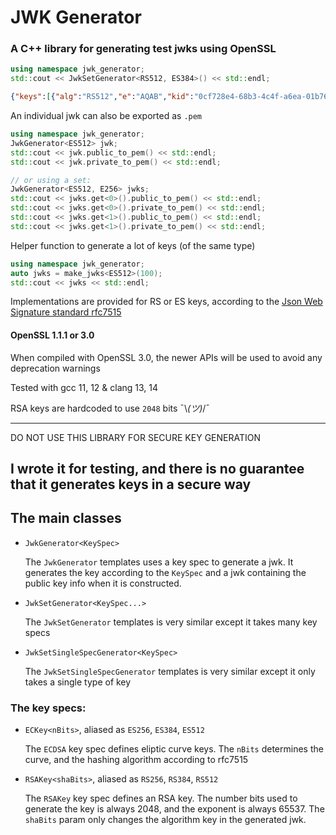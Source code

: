 # JWK Generator

### A C++ library for generating test jwks using OpenSSL

```c++
using namespace jwk_generator;
std::cout << JwkSetGenerator<RS512, ES384>() << std::endl;
```

```json
{"keys":[{"alg":"RS512","e":"AQAB","kid":"0cf728e4-68b3-4c4f-a6ea-01b763ff1c4c","kty":"RSA","n":"662BwB9jjVzDT8mKkV5zQnT9C_31s6Tnnv4r3Sgr4YUNAHPN0mjUQXxiJOofTdUc52RwQTKGRnci2amDV-R0sBlyUmA3L1gOz4ToSNkUiRPLvKaVZuDJcGtCpt4Bv0YUmMDHnhMOgPZRd9tfA7tS93x_iZ-z35vFInK7S7lMyi1OUXPI-gyk90BdAYT-FR4Dd6re090NlnkMfmL8ux44VTiVdjzOjQ3P5obYZIzxTprrvJVjcp5Gm9DyQjbCTnapV2vJ112l-91P9_f4DXRgEUguvmHJS_pS-vWSYn4gUITmueN23tP6XPA5PpL9Qy00GwodHQ_Jyh97w4frbTMVFw"},{"alg":"ES384","crv":"P-384","kid":"ba5efdd9-aa2a-4f43-8841-188916914d6d","kty":"EC","x":"VYY883CYVCC0oj7KYwt2rpRd613fJB0IJfB4vTii03UNJls8RiEHEhoYrFTjeMjf","y":"jJqwWbiHmSq8m6UUNb8S7dMMT0SKilaHm6qzmG09Ykgl4Gwo-Puv-sYbCp8HZP7q"}]}
```

An individual jwk can also be exported as `.pem`
```c++
using namespace jwk_generator;
JwkGenerator<ES512> jwk;
std::cout << jwk.public_to_pem() << std::endl;
std::cout << jwk.private_to_pem() << std::endl;

// or using a set:
JwkGenerator<ES512, E256> jwks;
std::cout << jwks.get<0>().public_to_pem() << std::endl;
std::cout << jwks.get<0>().private_to_pem() << std::endl;
std::cout << jwks.get<1>().public_to_pem() << std::endl;
std::cout << jwks.get<1>().private_to_pem() << std::endl;
```

Helper function to generate a lot of keys (of the same type)
```c++
using namespace jwk_generator;
auto jwks = make_jwks<ES512>(100);
std::cout << jwks << std::endl;
```

Implementations are provided for RS or ES keys, according to the
[Json Web Signature standard rfc7515](https://www.rfc-editor.org/rfc/rfc7515.html)

#### OpenSSL 1.1.1 or 3.0
When compiled with OpenSSL 3.0, the newer APIs will be used to avoid any deprecation warnings

Tested with gcc 11, 12 & clang 13, 14

RSA keys are hardcoded to use `2048` bits ¯\\_(ツ)_/¯

---
DO NOT USE THIS LIBRARY FOR SECURE KEY GENERATION

I wrote it for testing, and there is no guarantee that it generates keys in a secure way
---

## The main classes
* `JwkGenerator<KeySpec>`

    The `JwkGenerator` templates uses a key spec to generate a jwk. It generates the
    key according to the `KeySpec` and a jwk containing the public key info when it is
    constructed.

* `JwkSetGenerator<KeySpec...>`

    The `JwkSetGenerator` templates is very similar except it takes many key specs

* `JwkSetSingleSpecGenerator<KeySpec>`

    The `JwkSetSingleSpecGenerator` templates is very similar except it only takes a single
    type of key

### The key specs:
* `ECKey<nBits>`, aliased as `ES256`, `ES384`, `ES512`

    The `ECDSA` key spec defines eliptic curve keys. The `nBits` determines the curve,
    and the hashing algorithm according to rfc7515

* `RSAKey<shaBits>`, aliased as `RS256`, `RS384`, `RS512`

    The `RSAKey` key spec defines an RSA key. The number bits used to generate the key
    is always 2048, and the exponent is always 65537. The `shaBits` param only changes
    the algorithm key in the generated jwk.
